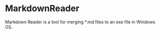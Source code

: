 MarkdownReader
==============

Markdown Reader is a tool for merging *.md files to an exe file in Windows OS.
